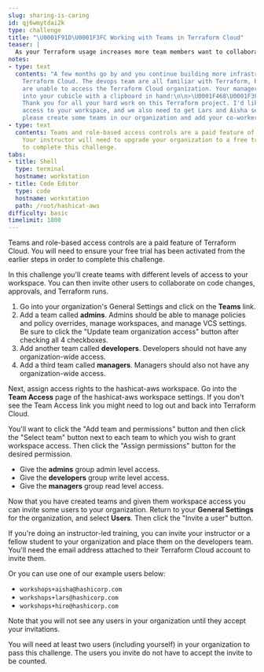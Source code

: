 ```yaml
---
slug: sharing-is-caring
id: qj6wmytdai2k
type: challenge
title: "\U0001F91D\U0001F3FC Working with Teams in Terraform Cloud"
teaser: |
  As your Terraform usage increases more team members want to collaborate. Let's add some teams and access rules for our organization.
notes:
- type: text
  contents: "A few months go by and you continue building more infrastructure with
    Terraform Cloud. The devops team are all familiar with Terraform, but some members
    are unable to access the Terraform Cloud organization. Your manager Hiro steps
    into your cubicle with a clipboard in hand:\n\n>\U0001F468\U0001F3FB‍\U0001F4BC
    Thank you for all your hard work on this Terraform project. I'd like to have read
    access to your workspace, and we also need to get Lars and Aisha set up. Can you
    please create some teams in our organization and add your co-workers to them?"
- type: text
  contents: Teams and role-based access controls are a paid feature of Terraform Cloud.
    Your instructor will need to upgrade your organization to a free trial in order
    to complete this challenge.
tabs:
- title: Shell
  type: terminal
  hostname: workstation
- title: Code Editor
  type: code
  hostname: workstation
  path: /root/hashicat-aws
difficulty: basic
timelimit: 1800
---
```

Teams and role-based access controls are a paid feature of Terraform Cloud. You will need to ensure your free trial has been activated from the earlier steps in order to complete this challenge.

In this challenge you'll create teams with different levels of access to your workspace. You can then invite other users to collaborate on code changes, approvals, and Terraform runs.

1. Go into your organization's General Settings and click on the **Teams** link.<br>
2. Add a team called **admins**. Admins should be able to manage policies and policy overrides, manage workspaces, and manage VCS settings. Be sure to click the "Update team organization access" button after checking all 4 checkboxes.<br>
3. Add another team called **developers**. Developers should not have any organization-wide access.<br>
4. Add a third team called **managers**. Managers should also not have any organization-wide access.

Next, assign access rights to the hashicat-aws workspace. Go into the **Team Access** page of the hashicat-aws workspace settings. If you don't see the Team Access link you might need to log out and back into Terraform Cloud.

You'll want to click the "Add team and permissions" button and then click the "Select team" button next to each team to which you wish to grant workspace access. Then click the "Assign permissions" button for the desired permission.

* Give the **admins** group admin level access.<br>
* Give the **developers** group write level access.<br>
* Give the **managers** group read level access.

Now that you have created teams and given them workspace access you can invite some users to your organization. Return to your **General Settings** for the organization, and select **Users**. Then click the "Invite a user" button.

If you're doing an instructor-led training, you can invite your instructor or a fellow student to your organization and place them on the developers team. You'll need the email address attached to their Terraform Cloud account to invite them.

Or you can use one of our example users below:

* `workshops+aisha@hashicorp.com`
* `workshops+lars@hashicorp.com`
* `workshops+hiro@hashicorp.com`

Note that you will not see any users in your organization until they accept your invitations.

You will need at least two users (including yourself) in your organization to pass this challenge. The users you invite do not have to accept the invite to be counted.